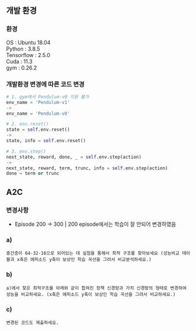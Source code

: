 ## 개발 환경
### 환경
OS : Ubuntu 18.04<br>
Python : 3.8.5<br>
Tensorflow : 2.5.0<br>
Cuda : 11.3<br>
gym : 0.26.2<br>

### 개발환경 변경에 따른 코드 변경
```python
# 1. gym에서 Pendulum-v0 지원 불가
env_name = 'Pendulum-v1'
->
env_name = 'Pendulum-v0'

# 2. env.reset()
state = self.env.reset()
->
state, info = self.env.reset()

# 3. env.step()
next_state, reward, done, _ = self.env.step(action)
->
next_state, reward, term, trunc, info = self.env.step(action)
done = term or trunc
```



## A2C

### 변경사항
- Episode 200 -> 300 | 200 episode에서는 학습이 잘 안되어 변경하였음


### a) 
```
중간층이 64-32-16으로 되어있는 데 실험을 통해서 최적 구조를 찾아보세요 (성능비교 테이블과 x축은 에피소드 y축이 보상인 학습 곡선을 그려서 비교분석하세요.)
```

### b) 
```
a)에서 찾은 최적구조를 아래와 같이 합쳐진 정책 신경망과 가치 신경망의 형태로 변경하여 성능을 비교하세요. (x축은 에피소드 y축이 보상인 학습 곡선을 그려서 비교하세요.)
```

### c) 
```
변경된 코드도 제출하세요.
```